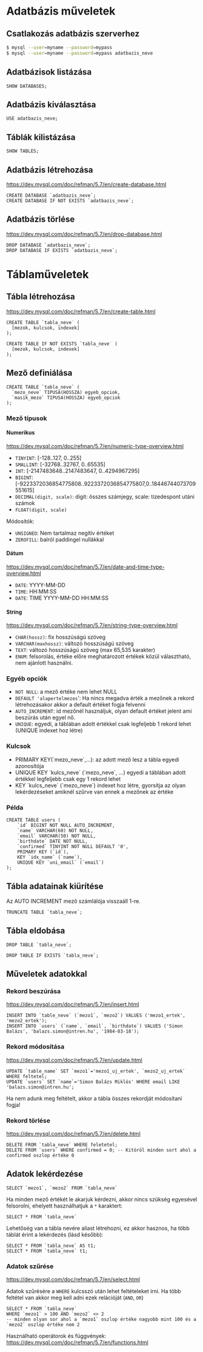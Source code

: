 # Adatbázis műveletek

## Csatlakozás adatbázis szerverhez

```bash
$ mysql --user=myname --password=mypass
$ mysql --user=myname --password=mypass adatbazis_neve 
```

## Adatbázisok listázása

```mysql
SHOW DATABASES;
```

## Adatbázis kiválasztása

```mysql
USE adatbazis_neve;
```

## Táblák kilistázása

```mysql
SHOW TABLES;
```

## Adatbázis létrehozása

https://dev.mysql.com/doc/refman/5.7/en/create-database.html

```mysql
CREATE DATABASE `adatbazis_neve`;
CREATE DATABASE IF NOT EXISTS `adatbazis_neve`;
```

## Adatbázis törlése

https://dev.mysql.com/doc/refman/5.7/en/drop-database.html

```mysql
DROP DATABASE `adatbazis_neve`;
DROP DATABASE IF EXISTS `adatbazis_neve`;
```

# Táblaműveletek

## Tábla létrehozása

https://dev.mysql.com/doc/refman/5.7/en/create-table.html

```mysql
CREATE TABLE `tabla_neve˙ (
  [mezok, kulcsok, indexek]
);

CREATE TABLE IF NOT EXISTS `tabla_neve˙ (
  [mezok, kulcsok, indexek]
);
```

## Mező definiálása

```mysql
CREATE TABLE `tabla_neve` (
  `mezo_neve` TIPUSA(HOSSZA) egyeb_opciok,
  `masik_mezo` TIPUSA(HOSSZA) egyeb_opciok
);
```

### Mező típusok

#### Numerikus

https://dev.mysql.com/doc/refman/5.7/en/numeric-type-overview.html

* `TINYINT`: [-128..127, 0..255]
* `SMALLINT`: [-32768..32767, 0..65535]
* `INT`: [-2147483648..2147483647, 0..4294967295]
* `BIGINT`: [-9223372036854775808..9223372036854775807,0..18446744073709551615]
* `DECIMAL(digit, scale)`: digit: összes számjegy, scale: tizedespont utáni számok
* `FLOAT(digit, scale)`

Módosítók:
* `UNSIGNED`: Nem tartalmaz negítív értéket
* `ZEROFILL`: balról paddingel nullákkal

#### Dátum

https://dev.mysql.com/doc/refman/5.7/en/date-and-time-type-overview.html

* `DATE`: YYYY-MM-DD
* `TIME`: HH:MM:SS
* `DATE`: TIME YYYY-MM-DD HH:MM:SS

#### String

https://dev.mysql.com/doc/refman/5.7/en/string-type-overview.html

* `CHAR(hossz)`: fix hosszúságú szöveg
* `VARCHAR(maxhossz)`: változó hosszúságú szöveg
* `TEXT`: változó hosszúságú szöveg (max 65,535 karakter)
* `ENUM`: felsorolás, értéke előre meghatározott értékek közül választható, nem ajánlott használni.

### Egyéb opciók

* `NOT NULL`: a mező értéke nem lehet NULL
* `DEFAULT 'alapertelmezes`': Ha nincs megadva érték a mezőnek a rekord létrehozásakor akkor a default értéket fogja felvenni
* `AUTO_INCREMENT`: id mezőnél használjuk, olyan default értéket jelent ami beszúrás után egyel nő.
* `UNIQUE`: egyedi, a táblában adott értékkel csak legfeljebb 1 rekord lehet (UNIQUE indexet hoz létre)

### Kulcsok

* PRIMARY KEY(\`mezo_neve\`,...): az adott mező lesz a tábla egyedi azonosítója
* UNIQUE KEY \`kulcs_neve\` (\`mezo_neve\`, ...) egyedi a táblában adott értékkel legfeljebb csak egy 1 rekord lehet
* KEY \`kulcs_neve\` (\`mezo_neve\`) indexet hoz létre, gyorsítja az olyan lekérdezéseket amiknél szűrve van ennek a mezőnek az értéke

### Példa 

```mysql
CREATE TABLE users (
	`id` BIGINT NOT NULL AUTO_INCREMENT,
	`name` VARCHAR(60) NOT NULL,
	`email` VARCHAR(50) NOT NULL,
	`birthdate` DATE NOT NULL,
	`confirmed` TINYINT NOT NULL DEFAULT '0',
	PRIMARY KEY (`id`),
	KEY `idx_name` (`name`),
	UNIQUE KEY `uni_email` (`email`)
);
```

## Tábla adatainak kiürítése

Az AUTO INCREMENT mező számlálója visszaáll 1-re.

```mysql
TRUNCATE TABLE `tabla_neve`;
```

## Tábla eldobása

```mysql
DROP TABLE `tabla_neve`;

DROP TABLE IF EXISTS `tabla_neve`;
```

## Műveletek adatokkal

### Rekord beszúrása

https://dev.mysql.com/doc/refman/5.7/en/insert.html

```mysql
INSERT INTO `table_neve` (`mezo1`, `mezo2`) VALUES ('mezo1_ertek', 'mezo2_ertek');
INSERT INTO `users` (`name`, `email`, `birthdate`) VALUES ('Simon Balázs', 'balazs.simon@intren.hu', '1984-03-18');
```

### Rekord módosítása

https://dev.mysql.com/doc/refman/5.7/en/update.html

```mysql
UPDATE `table_name` SET `mezo1`='mezo1_uj_ertek', `mezo2_uj_ertek` WHERE feltetel;
UPDATE `users` SET `name`='Simon Balázs Miklós' WHERE email LIKE 'balazs.simon@intren.hu';
```

Ha nem adunk meg feltételt, akkor a tábla összes rekordját módosítani fogja!

### Rekord törlése

https://dev.mysql.com/doc/refman/5.7/en/delete.html

```mysql
DELETE FROM `tabla_neve` WHERE feletetel;
DELETE FROM `users` WHERE confirmed = 0; -- Kitöröl minden sort ahol a confirmed oszlop értéke 0
```

## Adatok lekérdezése

```mysql
SELECT `mezo1`, `mezo2` FROM `tabla_neve`
```

Ha minden mező értékét le akarjuk kérdezni, akkor nincs szükség egyesével felsorolni, ehelyett használhatjuk a `*` karaktert:

```mysql
SELECT * FROM `tabla_neve`
```

Lehetőség van a tábla nevére aliast létrehozni, ez akkor hasznos, ha több táblát érint a lekérdezés (lásd később):

```mysql
SELECT * FROM `tabla_neve` AS t1;
SELECT * FROM `tabla_neve` t1;
```
### Adatok szűrése

https://dev.mysql.com/doc/refman/5.7/en/select.html

Adatok szűrésére a `WHERE` kulcsszó után lehet feltételeket írni. Ha több feltétel van akkor meg kell adni ezek relációját (`AND`, `OR`)

```mysql
SELECT * FROM `tabla_neve`
WHERE `mezo1` > 100 AND `mezo2` <> 2
-- minden olyan sor ahol a `mezo1` oszlop értéke nagyobb mint 100 és a `mezo2` oszlop értéke nem 2 
```

Használható operátorok és függvények: https://dev.mysql.com/doc/refman/5.7/en/functions.html

